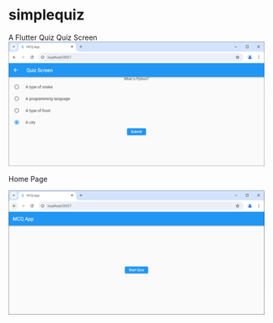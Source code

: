 # simplequiz
 A Flutter Quiz
 Quiz Screen
![alt text](image.png)

Home Page

![alt text](image-1.png)